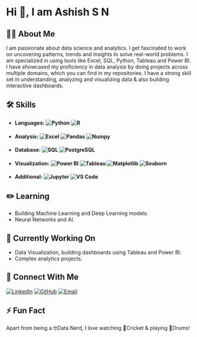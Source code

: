 # Hi 👋, I am Ashish S N

## 👨🏻 About Me
I am passionate about data science and analytics. I get fascinated to work on uncovering patterns, trends and insights to solve real-world problems. I am specialized in using tools like Excel, SQL, Python, Tableau and Power BI. I have showcased my proficiency in data analysis by doing projects across multiple domains, which you can find in my repositories. I have a strong skill set  in understanding, analyzing and visualizing data & also building interactive dashboards.


## 🛠️ Skills
- #### Languages: ![Python](https://img.shields.io/badge/-Python-3776AB?logo=python&logoColor=white&style=flat-square) ![R](https://img.shields.io/badge/-R-276DC3?style=flat&logo=r&logoColor=white)

- #### Analysis: ![Excel](https://img.shields.io/badge/-Excel-217346?style=flat&logo=microsoft-excel&logoColor=white) ![Pandas](https://img.shields.io/badge/-Pandas-150458?style=flat&logo=pandas) ![Numpy](https://img.shields.io/badge/-Numpy-013243?style=flat&logo=numpy&logoColor=white)

- #### Database: ![SQL](https://img.shields.io/badge/-SQL-4479A1?style=flat&logo=sql&logoColor=white) ![PostgreSQL](https://img.shields.io/badge/-PostgreSQL-4169E1?style=flat&logo=pos🧐tgresql&logoColor=white)

- #### Visualization: ![Power BI](https://img.shields.io/badge/-Power%20BI-F2C811?style=flat&logo=power-bi&logoColor=black) ![Tableau](https://img.shields.io/badge/Tableau-E97627?style=for-the-badge&logo=Tableau&logoColor=white) ![Matplotlib](https://camo.githubusercontent.com/6acad584396355bc211b3d3f61d004700c069a54e6ee25729fc7dea593510c83/68747470733a2f2f696d672e736869656c64732e696f2f62616467652f4d6174706c6f746c69622d3030374143433f7374796c653d666c6174266c6f676f3d706c6f746c79266c6f676f436f6c6f723d7768697465) ![Seaborn](https://camo.githubusercontent.com/f2d9385494d686e5b4e81dcdb5b00321763879c0f9024538e3e56f3c4ec4c54d/68747470733a2f2f696d672e736869656c64732e696f2f62616467652f536561626f726e2d3337373641423f7374796c653d666c6174266c6f676f3d707974686f6e266c6f676f436f6c6f723d7768697465) 

- #### Additional: ![Jupyter](https://img.shields.io/badge/-Jupyter-F37626?style=flat&logo=jupyter&logoColor=white) ![VS Code](https://img.shields.io/badge/-VS_Code-007ACC?style=flat&logo=visual-studio-code&logoColor=white)


## ✏️ Learning
- Building Machine Learning and Deep Learning models.
- Neural Networks and AI.


## 🧐 Currently Working On
- Data Visualization, building dashboards using Tableau and Power BI.
- Complex analytics projects.
  

## 🤝 Connect With Me

[![LinkedIn](https://img.shields.io/badge/LinkedIn-Connect-blue?style=flat-square&logo=linkedin)](https://www.linkedin.com/in/ashish-s-n-01a550217/)
[![GitHub](https://img.shields.io/badge/GitHub-Follow-black?style=flat-square&logo=github)](https://github.com/Ashishsn1210)
[![Email](https://img.shields.io/badge/Email-Contact-red?style=flat-square&logo=gmail)](ashishsn1210@gmail.com)


## ⚡ Fun Fact
Apart from being a 🤓Data Nerd, I love watching 🏏Cricket & playing 🥁Drums!
